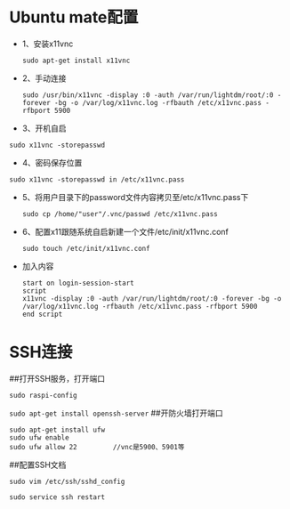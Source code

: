 # Ubuntu mate配置
- 1、安装x11vnc

  `sudo apt-get install x11vnc  `
- 2、手动连接

  `sudo /usr/bin/x11vnc -display :0 -auth /var/run/lightdm/root/:0 -forever -bg -o /var/log/x11vnc.log -rfbauth /etc/x11vnc.pass -rfbport 5900 `
- 3、开机自启

 `sudo x11vnc -storepasswd `
- 4、密码保存位置

 `sudo x11vnc -storepasswd in /etc/x11vnc.pass`
- 5、将用户目录下的password文件内容拷贝至/etc/x11vnc.pass下

  `sudo cp /home/"user"/.vnc/passwd /etc/x11vnc.pass `
- 6、配置x11跟随系统自启新建一个文件/etc/init/x11vnc.conf

  `sudo touch /etc/init/x11vnc.conf`
- 加入内容
  ```
  start on login-session-start 
  script 
  x11vnc -display :0 -auth /var/run/lightdm/root/:0 -forever -bg -o /var/log/x11vnc.log -rfbauth /etc/x11vnc.pass -rfbport 5900 
  end script 
  ```
# SSH连接
##打开SSH服务，打开端口

`sudo raspi-config`

`sudo apt-get install openssh-server`
##开防火墙打开端口
```
sudo apt-get install ufw
sudo ufw enable
sudo ufw allow 22         //vnc是5900、5901等
```
##配置SSH文档

`sudo vim /etc/ssh/sshd_config`

`sudo service ssh restart`

  

